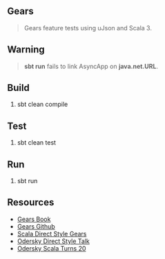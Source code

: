 Gears
-----
>Gears feature tests using uJson and Scala 3.

Warning
-------
>**sbt run** fails to link AsyncApp on **java.net.URL**.

Build
-----
1. sbt clean compile

Test
----
1. sbt clean test

Run
---
1. sbt run

Resources
---------
* [Gears Book](https://blog.nkagami.me/gears-book/introduction.html)
* [Gears Github](https://github.com/lampepfl/gears)
* [Scala Direct Style Gears](https://github.com/lampepfl/gears)
* [Odersky Direct Style Talk](https://www.youtube.com/watch?v=0Fm0y4K4YO8)
* [Odersky Scala Turns 20](https://www.youtube.com/watch?v=sNos8aGjJMA)